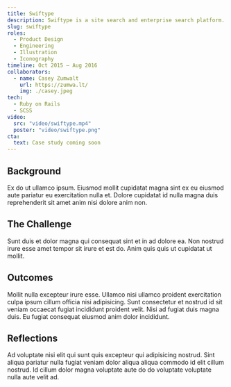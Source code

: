 ```yaml
---
title: Swiftype
description: Swiftype is a site search and enterprise search platform. I created illustrations and iconography and helped redesign their marketing site and product dashboard.
slug: swiftype
roles: 
  - Product Design
  - Engineering
  - Illustration
  - Iconography
timeline: Oct 2015 – Aug 2016
collaborators:
  - name: Casey Zumwalt
    url: https://zumwa.lt/
    img: ./casey.jpeg
tech:
  - Ruby on Rails
  - SCSS
video:
  src: "video/swiftype.mp4"
  poster: "video/swiftype.png"
cta:
  text: Case study coming soon
---
```


## Background

Ex do ut ullamco ipsum. Eiusmod mollit cupidatat magna sint ex eu eiusmod aute pariatur eu exercitation nulla et. Dolore cupidatat id nulla magna duis reprehenderit sit amet anim nisi dolore anim non.

## The Challenge

Sunt duis et dolor magna qui consequat sint et in ad dolore ea. Non nostrud irure esse amet tempor sit irure et est do. Anim quis quis ut cupidatat ut mollit.

## Outcomes

Mollit nulla excepteur irure esse. Ullamco nisi ullamco proident exercitation culpa ipsum cillum officia nisi adipisicing. Sunt consectetur et nostrud id sit veniam occaecat fugiat incididunt proident velit. Nisi ad fugiat duis magna duis. Eu fugiat consequat eiusmod anim dolor incididunt.

## Reflections

Ad voluptate nisi elit qui sunt quis excepteur qui adipisicing nostrud. Sint aliqua pariatur nulla fugiat veniam dolor aliqua aliqua commodo id elit cillum nostrud. Id cillum dolor magna voluptate aute do do voluptate voluptate nulla aute velit ad.
